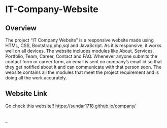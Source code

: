 # IT-Company-Website

## Overview

The project “IT Company Website” is a responsive website made using HTML, CSS, Bootstrap,php,sql and JavaScript. As it is responsive, it works well on all devices. The website includes modules like About, Services, Portfolio, Team, Career, Contact and FAQ. Whenever anyone submits the contact form or career form, an email is sent on company’s email id so that they get notified about it and can communicate with that person soon. The website contains all the modules that meet the project requirement and is doing all the work accurately.

## Website Link

Go check this website!!
https://sundar1718.github.io/company/

##

_
